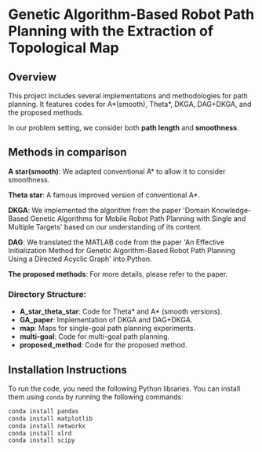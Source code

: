 # Genetic Algorithm-Based Robot Path Planning with the Extraction of Topological Map

## Overview
This project includes several implementations and methodologies for path planning. It features codes for A*(smooth), Theta*, DKGA, DAG+DKGA, and the proposed methods. 

In our problem setting, we consider both **path length** and **smoothness**.

## Methods in comparison
**A star(smooth)**: We adapted conventional A* to allow it to consider smoothness.

**Theta star**: A famous improved version of conventional A*.

**DKGA**: We implemented the algorithm from the paper 'Domain Knowledge-Based Genetic Algorithms for Mobile Robot Path Planning with Single and Multiple Targets' based on our understanding of its content.

**DAG**: We translated the MATLAB code from the paper 'An Effective Initialization Method for Genetic Algorithm-Based Robot Path Planning Using a Directed Acyclic Graph' into Python.

**The proposed methods**: For more details, please refer to the paper.

### Directory Structure:
- **A_star_theta_star**: Code for Theta* and A* (smooth versions).
- **GA_paper**: Implementation of DKGA and DAG+DKGA.
- **map**: Maps for single-goal path planning experiments.
- **multi-goal**: Code for multi-goal path planning.
- **proposed_method**: Code for the proposed method.

## Installation Instructions

To run the code, you need the following Python libraries. You can install them using `conda` by running the following commands:

```bash
conda install pandas
conda install matplotlib
conda install networkx
conda install xlrd
conda install scipy
